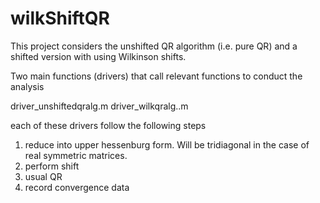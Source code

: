 # wilkShiftQR

This project considers the unshifted QR algorithm (i.e. pure QR) and a shifted version with using Wilkinson shifts.

Two main functions (drivers) that call relevant functions to conduct the analysis

driver_unshiftedqralg.m
driver_wilkqralg..m

each of these drivers follow the following steps

1) reduce into upper hessenburg form. Will be tridiagonal in the case of real symmetric matrices.
2) perform shift
3) usual QR
4) record convergence data
